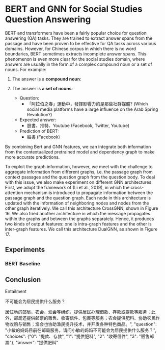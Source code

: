 # BERT and GNN for Social Studies Question Answering

BERT and transformers have been a fairly popular choice for question answering (QA) tasks. They are trained to extract answer spans from the passage and have been proven to be effective for QA tasks across various domains. However, for Chinese corpus in which there is no word boundaries, BERT sometimes extracts incomplete answer spans. This phenomenon is even more clear for the social studies domain, where answers are usually in the form of a complex compound noun or a set of nouns. For example: 
1. The answer is a **compound noun**:


2. The answer is **a set of nouns**:
    + Question: 
        + 「阿拉伯之春」運動中，發揮影響力的是那些社群媒體? (Which social media platforms have a large influence on the Arab Spring Revolution?)
    + Expected answer: 
        + 臉書、推特、Youtube (Facebook, Twitter, Youtube) 
    + Prediction of BERT: 
        + 臉書 (Facebook)

By combining Bert and GNN features, we can integrate both information from the contextualized pretrained model and dependency graph to make more accurate predictions.

To exploit the graph information, however, we meet with the challenge to aggregate information from different graphs, i.e. the passage graph from context passages and the question graph from the question body. To deal with this issue, we also make experiment on different GNN architectures. First, we adopt the framework of (Li et al., 2019), in which the cross-attention mechanism is introduced to propagate information between the passage graph and the question graph. Each node in this architecture is updated with the information of neighboring nodes and nodes from the other graph iteratively. We call this architecture CrossGNN, shown in Figure 16.
We also tried another architecture in which the message propagates within the graphs and between the graphs separately. Hence, it produces two kinds of output features: one is intra-graph features and the other is inter-graph features. We call this architecture DualGNN, as shown in Figure 17.


## Experiments

### BERT Baseline



## Conclusion



Entailment 

不可能会为居民提供什么服务？


居住地的邮局、农会、渔会等组织，提供居民办理借款、存款或提款等服务；此外，邮局还提供邮票的贩售、收寄信件、包裹等服务；农会提供肥料、协助农民作物收购与销售；渔会也协助渔民提升技术，并开发各种特色商品。", "question": "小敏的妈妈目前在邮局服务，请问小敏的妈妈不可能会为居民提供什么服务？", "choices": {"0": "提款、存款", "1": "提供肥料", "2": "收寄信件", "3": "贩售邮票"}, "answer": "提供肥料"




